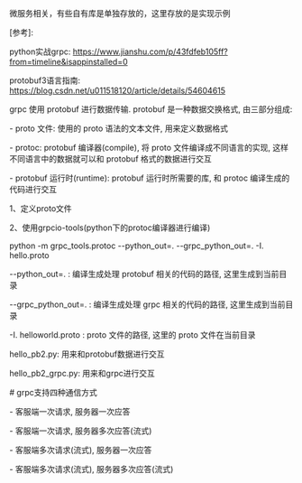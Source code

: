 微服务相关，有些自有库是单独存放的，这里存放的是实现示例



[参考]: 

python实战grpc: https://www.jianshu.com/p/43fdfeb105ff?from=timeline&isappinstalled=0

protobuf3语言指南: https://blog.csdn.net/u011518120/article/details/54604615





grpc 使用 protobuf 进行数据传输. protobuf 是一种数据交换格式, 由三部分组成:



\- proto 文件: 使用的 proto 语法的文本文件, 用来定义数据格式

\- protoc: protobuf 编译器(compile), 将 proto 文件编译成不同语言的实现, 这样不同语言中的数据就可以和 protobuf 格式的数据进行交互

\- protobuf 运行时(runtime): protobuf 运行时所需要的库, 和 protoc 编译生成的代码进行交互



1、定义proto文件

2、使用grpcio-tools(python下的protoc编译器进行编译)

python -m grpc_tools.protoc --python_out=. --grpc_python_out=. -I. hello.proto



--python_out=. : 编译生成处理 protobuf 相关的代码的路径, 这里生成到当前目录

--grpc_python_out=. : 编译生成处理 grpc 相关的代码的路径, 这里生成到当前目录

-I. helloworld.proto : proto 文件的路径, 这里的 proto 文件在当前目录



hello_pb2.py: 用来和protobuf数据进行交互

hello_pb2_grpc.py: 用来和grpc进行交互



\# grpc支持四种通信方式

\- 客服端一次请求, 服务器一次应答

\- 客服端一次请求, 服务器多次应答(流式)

\- 客服端多次请求(流式), 服务器一次应答

\- 客服端多次请求(流式), 服务器多次应答(流式)